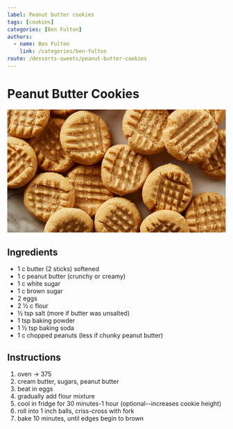 ```yaml
---
label: Peanut butter cookies
tags: [cookies]
categories: [Ben Fulton]
authors:
  - name: Ben Fulton
    link: /categories/ben-fulton
route: /desserts-sweets/peanut-butter-cookies
---
```


# Peanut Butter Cookies
![Peanut butter. What more is there to say?](/static/banners/peanut-butter-cookies.jpg)

## Ingredients
- 1 c butter (2 sticks) softened
- 1 c peanut butter (crunchy or creamy)
- 1 c white sugar
- 1 c brown sugar
- 2 eggs
- 2 ½ c flour 
- ½ tsp salt (more if butter was unsalted)
- 1 tsp baking powder 
- 1 ½ tsp baking soda
- 1 c chopped peanuts (less if chunky peanut butter)

## Instructions
1. oven -> 375 
2. cream butter, sugars, peanut butter 
3. beat in eggs 
4. gradually add flour mixture 
5. cool in fridge for 30 minutes-1 hour (optional--increases cookie height)
6. roll into 1 inch balls, criss-cross with fork 
7. bake 10 minutes, until edges begin to brown
